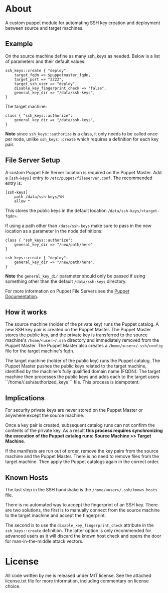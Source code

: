 About
================================================================================

A custom puppet module for automating SSH key creation and deployment between
source and target machines.

Example
-------

On the source machine define as many ssh_keys as needed. Below is a list of
parameters and their default values:

	ssh_keys::create { "deploy":
		target_fqdn => $puppetmaster_fqdn,
		target_port => "2222",
		target_ssh_user => "deploy",
		disable_key_fingerprint_check => "false",
  	  	general_key_dir => "/data/ssh-keys",
	}

The target machine:

	class { "ssh_keys::authorize":
  	  	general_key_dir => "/data/ssh-keys",
	}

**Note** since ```ssh_keys::authorize``` is a class, it only needs to be
called once per node, unlike ```ssh_keys::create``` which requires a definition
for each key pair.

File Server Setup
-----------------

A custom Puppet File Server location is required on the Puppet Master. Add
a ```[ssh-keys]``` entry to ```/etc/puppet/fileserver.conf```. The recommended
entry is:

  	[ssh-keys]
      	path /data/ssh-keys/%H
      	allow *

This stores the public keys in the default location ```/data/ssh-keys/<target-fqdn>```.

If using a path other than ```/data/ssh-keys``` make sure to pass in the new
location as a parameter in the node definitions:

	class { "ssh_keys::authorize":
		general_key_dir => "/new/path/here"
	}

	ssh_keys::create { "deploy":
  	  	general_key_dir => "/new/path/here",
	}

**Note** the ```general_key_dir``` parameter should only be passed if using
something other than the default ```/data/ssh-keys``` directory.

For more information on Puppet File Servers see the [Puppet
Documentation](https://github.com/puppetlabs/puppet-docs/blob/master/source/guides/file_serving.markdown).

How it works
------------

The source machine (holder of the private key) runs the Puppet catalog. A new
SSH key pair is created on the Puppet Master. The Puppet Master stores the
public key, and the private key is transferred to the source machine's
```/home/<user>/.ssh``` directory and immediately removed from the Puppet
Master. The Puppet Master also creates a ```/home/<user>/.ssh/config``` file
for the target machine's fqdn.

The target machine (holder of the public key) runs the Puppet catalog. The
Puppet Master pushes the public keys related to the target machine, identified
by the machine's fully qualified domain name (FQDN). The target machine then
processes the public keys and adds each to the target users
``/home/<user>/.ssh/authorized_keys``` file. This process is idempotent.

Implications
------------

For security private keys are never stored on the Puppet Master or anywhere
except the source machine.

Once a key pair is created, subsequent catalog runs can not confirm the
contents of the private key. As a result **this process requires synchronizing
the execution of the Puppet catalog runs: Source Machine >> Target Machine**.

If the manifests are run out of order, remove the key pairs from the source
machine and the Puppet Master. There is no need to remove files from the target
machine. Then apply the Puppet catalogs again in the correct order.

Known Hosts
-----------

The last step in the SSH handshake is the ```/home/<user>/.ssh/known_hosts``` file.

There is no automated way to accept the fingerprint of an SSH key. There are two
solutions, the first is to manually connect from the source machine to the
target machine and accept the fingerprint.

The second is to use the ```disable_key_fingerprint_check``` attribute in the
```ssh_keys::create``` definition. The latter option is only recommended for
advanced users as it will discard the known host check and opens the door for
man-in-the-middle attack vectors.

License
================================================================================

All code written by me is released under MIT license. See the attached
license.txt file for more information, including commentary on license choice.
